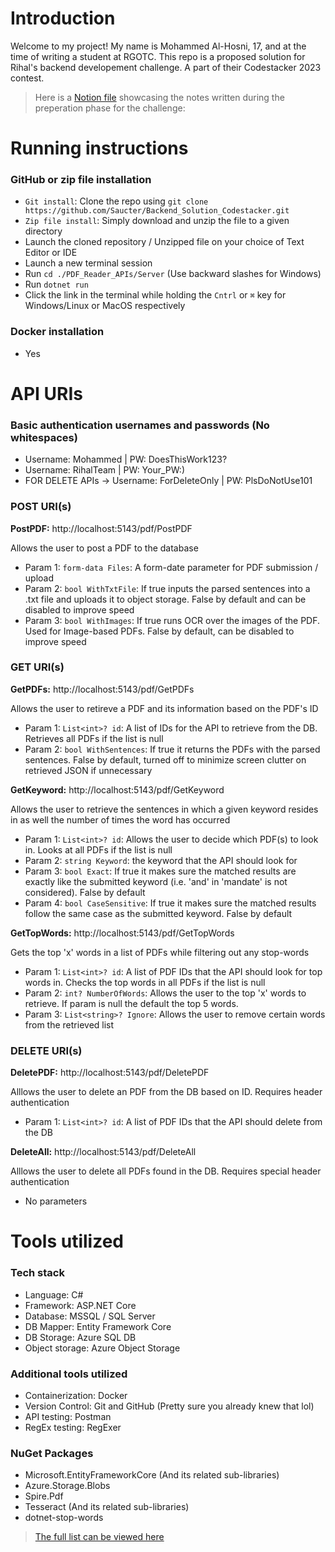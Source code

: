 # Introduction
Welcome to my project! My name is Mohammed Al-Hosni, 17, and at the time of writing a student at RGOTC.
This repo is a proposed solution for Rihal's backend developement challenge. A part of their Codestacker 2023 contest.

> Here is a [Notion file](https://traveling-flame-6a3.notion.site/PDF-API-codestacker-challenge-306ee59ee3be419b9b339fd80a53c1ea
) showcasing the notes written during the preperation phase for the challenge: 


# Running instructions
### GitHub or zip file installation
* `Git install`: Clone the repo using `git clone https://github.com/Saucter/Backend_Solution_Codestacker.git`
* `Zip file install`: Simply download and unzip the file to a given directory 
* Launch the cloned repository / Unzipped file on your choice of Text Editor or IDE
* Launch a new terminal session
* Run `cd ./PDF_Reader_APIs/Server` (Use backward slashes for Windows)
* Run `dotnet run` 
* Click the link in the terminal while holding the `Cntrl` or `⌘` key for Windows/Linux or MacOS respectively

### Docker installation
* Yes


# API URIs
### Basic authentication usernames and passwords (No whitespaces)
* Username: Mohammed | PW: DoesThisWork123?
* Username: RihalTeam | PW: Your_PW:)
* FOR DELETE APIs -> Username: ForDeleteOnly | PW: PlsDoNotUse101

### POST URI(s)
**PostPDF:** http://localhost:5143/pdf/PostPDF

Allows the user to post a PDF to the database
* Param 1: `form-data Files`: A form-date parameter for PDF submission / upload
* Param 2: `bool WithTxtFile`: If true inputs the parsed sentences into a .txt file and uploads it to object storage. False by default and can be disabled to improve speed
* Param 3: `bool WithImages`: If true runs OCR over the images of the PDF. Used for Image-based PDFs. False by default, can be disabled to improve speed

### GET URI(s)
**GetPDFs:** http://localhost:5143/pdf/GetPDFs

Allows the user to retireve a PDF and its information based on the PDF's ID
* Param 1: `List<int>? id`: A list of IDs for the API to retrieve from the DB. Retrieves all PDFs if the list is null
* Param 2: `bool WithSentences`: If true it returns the PDFs with the parsed sentences. False by default, turned off to minimize screen clutter on retrieved JSON if unnecessary

**GetKeyword:** http://localhost:5143/pdf/GetKeyword

Allows the user to retrieve the sentences in which a given keyword resides in as well the number of times the word has occurred
* Param 1: `List<int>? id`: Allows the user to decide which PDF(s) to look in. Looks at all PDFs if the list is null
* Param 2: `string Keyword`: the keyword that the API should look for
* Param 3: `bool Exact`: If true it makes sure the matched results are exactly like the submitted keyword (i.e. 'and' in 'mandate' is not considered). False by default
* Param 4: `bool CaseSensitive`: If true it makes sure the matched results follow the same case as the submitted keyword. False by default

**GetTopWords:** http://localhost:5143/pdf/GetTopWords

Gets the top 'x' words in a list of PDFs while filtering out any stop-words
* Param 1: `List<int>? id`: A list of PDF IDs that the API should look for top words in. Checks the top words in all PDFs if the list is null
* Param 2: `int? NumberOfWords`: Allows the user to the top 'x' words to retrieve. If param is null the default the top 5 words. 
* Param 3: `List<string>? Ignore`: Allows the user to remove certain words from the retrieved list

### DELETE URI(s)
**DeletePDF:** http://localhost:5143/pdf/DeletePDF

Alllows the user to delete an PDF from the DB based on ID. Requires header authentication
* Param 1: `List<int>? id`: A list of PDF IDs that the API should delete from the DB

**DeleteAll:** http://localhost:5143/pdf/DeleteAll

Alllows the user to delete all PDFs found in the DB. Requires special header authentication
* No parameters


# Tools utilized
### Tech stack 
* Language: C#
* Framework: ASP.NET Core
* Database: MSSQL / SQL Server
* DB Mapper: Entity Framework Core
* DB Storage: Azure SQL DB
* Object storage: Azure Object Storage

### Additional tools utilized
* Containerization: Docker
* Version Control: Git and GitHub (Pretty sure you already knew that lol)
* API testing: Postman
* RegEx testing: RegExer

### NuGet Packages
* Microsoft.EntityFrameworkCore (And its related sub-libraries)
* Azure.Storage.Blobs
* Spire.Pdf
* Tesseract (And its related sub-libraries)
* dotnet-stop-words
> [The full list can be viewed here](PDF_Reader_APIs/Server/PDF_Reader_APIs.Server.csproj)
